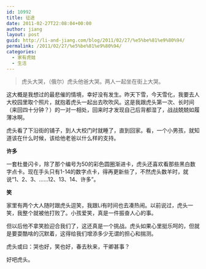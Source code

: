 ```yaml
---
id: 10992
title: 征途
date: 2011-02-27T22:08:04+00:00
author: jiang
layout: post
guid: http://li-and-jiang.com/blog/2011/02/27/%e5%be%81%e9%80%94/
permalink: /2011/02/27/%e5%be%81%e9%80%94/
categories:
  - 家有虎娃
  - 生活
---
```

> 虎头大哭，（俄尔）虎头他爸大哭。两人一起坐在街上大哭。

这大概是我想过的最悲催的情境，幸好没有发生。昨天下雪，今天雪化，我要去人大校园里取个照片，就抱着虎头一起出去吹吹风。这是我跟虎头第一次、长时间（来回四十分钟？）的一对一相处，回来时才发现自己后背都湿了，战战兢兢如履薄冰啊。

虎头看了下沿街的铺子，到人大校门时就睡了，直到回家。看，一个小男孩，就知道该在什么时候，该给他老爸以什么样的支持。

**许多**

一套杜曼闪卡，除了那个编号为50的彩色圆圈渐进卡，虎头还喜欢看那些黑白数字点卡。现在手头只有1-14的数字点卡，得再更新些了，不然虎头数羊时，就说“1、2、3、……12、13、14、许多”。

**笑**

家里有两个大人随时跟虎头逗笑，我跟Li有时间也去凑热闹。以前说过，虎头一笑，我整个就被他打败了。小孩爱笑，真是一件振奋人心的事。

但以后他不拿笑脸迎合我们了，这还真是一个挑战。虎头如果心里挺乐呵的，但就是要耍酷啥的沉默着，这得给我们增添多少无谓的担心和揣测。

虎头或曰：哭也好，笑也好，春去秋来，干卿甚事？

好吧虎头。